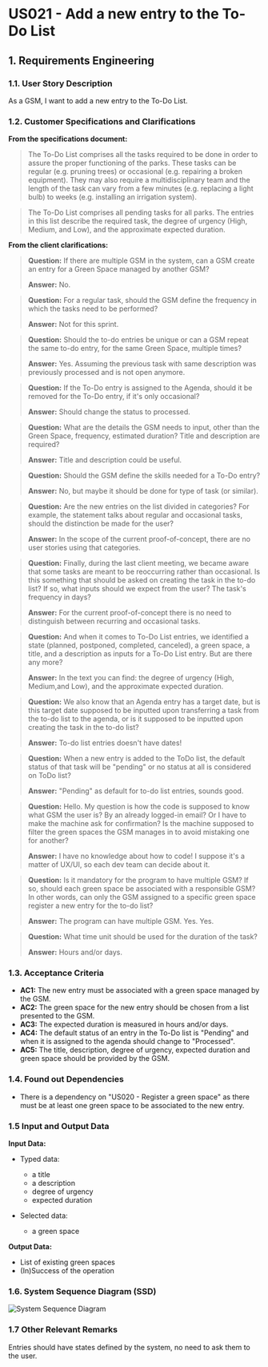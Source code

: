 # US021 - Add a new entry to the To-Do List


## 1. Requirements Engineering

### 1.1. User Story Description

As a GSM, I want to add a new entry to the To-Do List.

### 1.2. Customer Specifications and Clarifications

**From the specifications document:**

>   The To-Do List comprises all the tasks required to
be done in order to assure the proper functioning of the parks. These tasks
can be regular (e.g. pruning trees) or occasional (e.g. repairing a broken
equipment). They may also require a multidisciplinary team and the length
of the task can vary from a few minutes (e.g. replacing a light bulb) to weeks
(e.g. installing an irrigation system).

>	The To-Do List comprises all pending tasks for all parks. The entries in
this list describe the required task, the degree of urgency (High, Medium,
and Low), and the approximate expected duration.

**From the client clarifications:**

> **Question:** If there are multiple GSM in the system, can a GSM create an entry for a Green Space managed by another GSM?
>
> **Answer:** No.

> **Question:** For a regular task, should the GSM define the frequency in which the tasks need to be performed?
>
> **Answer:** Not for this sprint.

> **Question:** Should the to-do entries be unique or can a GSM repeat the same to-do entry, for the same Green Space, multiple times?
>
> **Answer:** Yes. Assuming the previous task with same description was previously processed and is not open anymore.

> **Question:** If the To-Do entry is assigned to the Agenda, should it be removed for the To-Do entry, if it's only occasional?
>
> **Answer:** Should change the status to processed.

> **Question:** What are the details the GSM needs to input, other than the Green Space, frequency, estimated duration? Title and description are required?
>
> **Answer:** Title and description could be useful.

> **Question:** Should the GSM define the skills needed for a To-Do entry?
>
> **Answer:** No, but maybe it should be done for type of task (or similar).

> **Question:** Are the new entries on the list divided in categories? For example, the statement talks about regular and occasional tasks, should the distinction be made for the user?
>
> **Answer:** In the scope of the current proof-of-concept, there are no user stories using that categories.

> **Question:** Finally, during the last client meeting, we became aware that some tasks are meant to be reoccurring rather than occasional. Is this something that should be asked on creating the task in the to-do list? If so, what inputs should we expect from the user? The task's frequency in days?
>
> **Answer:** For the current proof-of-concept there is no need to distinguish between recurring and occasional tasks.

> **Question:** And when it comes to To-Do List entries, we identified a state (planned, postponed, completed, canceled), a green space, a title, and a description as inputs for a To-Do List entry. But are there any more?
>
> **Answer:** In the text you can find: the degree of urgency (High, Medium,and Low), and the approximate expected duration.

> **Question:** We also know that an Agenda entry has a target date, but is this target date supposed to be inputted upon transferring a task from the to-do list to the agenda, or is it supposed to be inputted upon creating the task in the to-do list?
>
> **Answer:** To-do list entries doesn't have dates!

> **Question:** When a new entry is added to the ToDo list, the default status of that task will be "pending" or no status at all is considered on ToDo list?
>
> **Answer:** "Pending" as default for to-do list entries, sounds good.

> **Question:** Hello. My question is how the code is supposed to know what GSM the user is? By an already logged-in email? Or I have to make the machine ask for confirmation? Is the machine supposed to filter the green spaces the GSM manages in to avoid mistaking one for another?
>
> **Answer:** I have no knowledge about how to code! I suppose it's a matter of UX/UI, so each dev team can decide about it.

> **Question:** Is it mandatory for the program to have multiple GSM? If so, should each green space be associated with a responsible GSM? In other words, can only the GSM assigned to a specific green space register a new entry for the to-do list?
>
> **Answer:** The program can have multiple GSM. Yes. Yes.

> **Question:** What time unit should be used for the duration of the task?
>
> **Answer:** Hours and/or days.

### 1.3. Acceptance Criteria

* **AC1:** The new entry must be associated with a green space managed by the GSM.
* **AC2:** The green space for the new entry should be chosen from a list presented to the GSM.
* **AC3:** The expected duration is measured in hours and/or days.
* **AC4:** The default status of an entry in the To-Do list is "Pending" and when it is assigned to the agenda should change to "Processed".
* **AC5:** The title, description, degree of urgency, expected duration and green space should be provided by the GSM.

### 1.4. Found out Dependencies

* There is a dependency on "US020 - Register a green space" as there must be at least one green space to be associated to the new entry.

### 1.5 Input and Output Data

**Input Data:**

* Typed data:
  * a title
  * a description
  * degree of urgency
  * expected duration

* Selected data:
  * a green space

**Output Data:**

* List of existing green spaces
* (In)Success of the operation

### 1.6. System Sequence Diagram (SSD)


![System Sequence Diagram](svg/us003-system-sequence-diagram.svg)


### 1.7 Other Relevant Remarks
Entries should have states defined by the system, no need to ask them to the user.